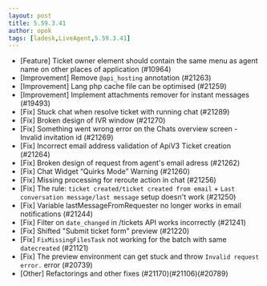 ```yaml
---
layout: post
title: 5.59.3.41
author: opok
tags: [ladesk,LiveAgent,5.59.3.41]
---
```

- [Feature] Ticket owner element should contain the same menu as agent name on other places of application (#10964)
- [Improvement] Remove `@api_hosting` annotation (#21263)
- [Improvement] Lang php cache file can be optimised (#21259)
- [Improvement] Implement attachments remover for instant messages (#19493)
- [Fix] Stuck chat when resolve ticket with running chat (#21289)
- [Fix] Broken design of IVR window (#21270)
- [Fix] Something went wrong error on the Chats overview screen - Invalid invitation id (#21269)
- [Fix] Incorrect email address validation of ApiV3 Ticket creation (#21264)
- [Fix] Broken design of request from agent's email adress (#21262)
- [Fix] Chat Widget “Quirks Mode” Warning (#21260)
- [Fix] Missing processing for reroute action in chat (#21256)
- [Fix] The rule: `ticket created/ticket created from email` + `Last conversation message/last message` setup doesn't work (#21250)
- [Fix] Variable lastMessageFromRequester no longer works in email notifications (#21244)
- [Fix] Filter on `date_changed` in /tickets API works incorrectly (#21241)
- [Fix] Shifted "Submit ticket form" preview (#21220)
- [Fix] `FixMissingFilesTask` not working for the batch with same `datecreated` (#21121)
- [Fix] The preview environment can get stuck and throw `Invalid request error.` error (#20739)
- [Other] Refactorings and other fixes (#21170)(#21106)(#20789)